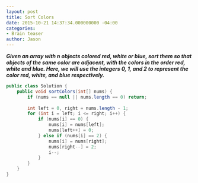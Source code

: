 ```yaml
---
layout: post
title: Sort Colors
date: 2015-10-21 14:37:34.000000000 -04:00
categories:
- Brain teaser
author: Jason
---
```

<p><strong><em>Given an array with n objects colored red, white or blue, sort them so that objects of the same color are adjacent, with the colors in the order red, white and blue. Here, we will use the integers 0, 1, and 2 to represent the color red, white, and blue respectively.</em></strong></p>


``` java
public class Solution {
    public void sortColors(int[] nums) {
        if (nums == null || nums.length == 0) return;
        
        int left = 0, right = nums.length - 1;
        for (int i = left; i <= right; i++) {
            if (nums[i] == 0) {
                nums[i] = nums[left];
                nums[left++] = 0;
            } else if (nums[i] == 2) {
                nums[i] = nums[right];
                nums[right--] = 2;
                i--;
            }
        }
    }
}
```
